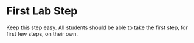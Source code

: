# First Lab Step

Keep this step easy. All students should be able to take the first step, for first few steps, on their own.